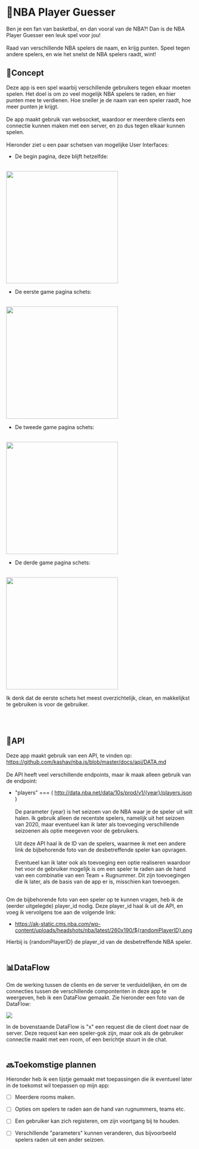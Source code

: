 # 🏀NBA Player Guesser
Ben je een fan van basketbal, en dan vooral van de NBA?! Dan is de NBA Player Guesser een leuk spel voor jou!
<br><br>
Raad van verschillende NBA spelers de naam, en krijg punten.
Speel tegen andere spelers, en wie het snelst de NBA spelers raadt, wint!

## 📝Concept
Deze app is een spel waarbij verschillende gebruikers tegen elkaar moeten spelen. Het doel is om zo veel mogelijk NBA spelers te raden, en hier punten mee te verdienen. Hoe sneller je de naam van een speler raadt, hoe meer punten je krijgt.
<br><br>
De app maakt gebruik van websocket, waardoor er meerdere clients een connectie kunnen maken met een server, en zo dus tegen elkaar kunnen spelen.
<br><br>
Hieronder ziet u een paar schetsen van mogelijke User Interfaces:

- De begin pagina, deze blijft hetzelfde:
<br>
<img src="https://imgur.com/7Dczp4p.png" width="300" height="300">

- De eerste game pagina schets:
<br>
<img src="https://imgur.com/LomFwNd.png" width="300" height="300">

- De tweede game pagina schets:
<br>
<img src="https://imgur.com/K6T8aXm.png" width="300" height="300">

- De derde game pagina schets:
<br>
<img src="https://imgur.com/ho48EH7.png" width="300" height="300">

Ik denk dat de eerste schets het meest overzichtelijk, clean, en makkelijkst te gebruiken is voor de gebruiker.

<br><br>
## 📲API
Deze app maakt gebruik van een API, te vinden op: https://github.com/kashav/nba.js/blob/master/docs/api/DATA.md
<br><br>
De API heeft veel verschillende endpoints, maar ik maak alleen gebruik van de endpoint: 
- "players" === ( http://data.nba.net/data/10s/prod/v1/{year}/players.json ) 
<br><br>
De parameter {year} is het seizoen van de NBA waar je de speler uit wilt halen. Ik gebruik alleen de recentste spelers, namelijk uit het seizoen van 2020, maar eventueel kan ik later als toevoeging verschillende seizoenen als optie meegeven voor de gebruikers.
<br><br>
Uit deze API haal ik de ID van de spelers, waarmee ik met een andere link de bijbehorende foto van de desbetreffende speler kan opvragen.
<br><br> 
Eventueel kan ik later ook als toevoeging een optie realiseren waardoor het voor de gebruiker mogelijk is om een speler te raden aan de hand van een combinatie van een Team + Rugnummer. Dit zijn toevoegingen die ik later, als de basis van de app er is, misschien kan toevoegen.
<br><br>

Om de bijbehorende foto van een speler op te kunnen vragen, heb ik de (eerder uitgelegde) player_id nodig. Deze player_id haal ik uit de API, en voeg ik vervolgens toe aan de volgende link:

- https://ak-static.cms.nba.com/wp-content/uploads/headshots/nba/latest/260x190/${randomPlayerID}.png

Hierbij is {randomPlayerID} de player_id van de desbetreffende NBA speler.
<br><br>

## 📊DataFlow
Om de werking tussen de clients en de server te verduidelijken, én om de connecties tussen de verschillende compontenten in deze app te weergeven, heb ik een DataFlow gemaakt. Zie hieronder een foto van de DataFlow:

![](https://imgur.com/jiw7ksh.png)

In de bovenstaande DataFlow is "x" een request die de client doet naar de server. Deze request kan een speler-gok zijn, maar ook als de gebruiker connectie maakt met een room, of een berichtje stuurt in de chat. 
<br><br>

## 🔜Toekomstige plannen
Hieronder heb ik een lijstje gemaakt met toepassingen die ik eventueel later in de toekomst wil toepassen op mijn app:

* [ ] Meerdere rooms maken.
* [ ] Opties om spelers te raden aan de hand van rugnummers, teams etc.
* [ ] Een gebruiker kan zich registeren, om zijn voortgang bij te houden.
* [ ] Verschillende "parameters" kunnen veranderen, dus bijvoorbeeld spelers raden uit een ander seizoen.
<br><br>

